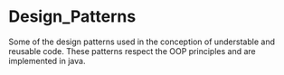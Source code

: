 # Design_Patterns

Some of the design patterns used in the conception of understable and reusable code. 
These patterns respect the OOP principles and are implemented in java.
